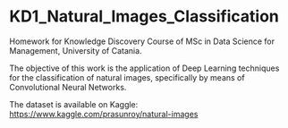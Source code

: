 # KD1_Natural_Images_Classification
Homework for Knowledge Discovery Course of MSc in Data Science for Management, University of Catania.

The objective of this work is the application of Deep Learning techniques for the classification of natural images, specifically by means of Convolutional Neural Networks.

The dataset is available on Kaggle: https://www.kaggle.com/prasunroy/natural-images

